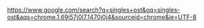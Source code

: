 https://www.google.com/search?q=singles+ost&oq=singles-ost&aqs=chrome.1.69i57j0l7.1470j0j4&sourceid=chrome&ie=UTF-8
